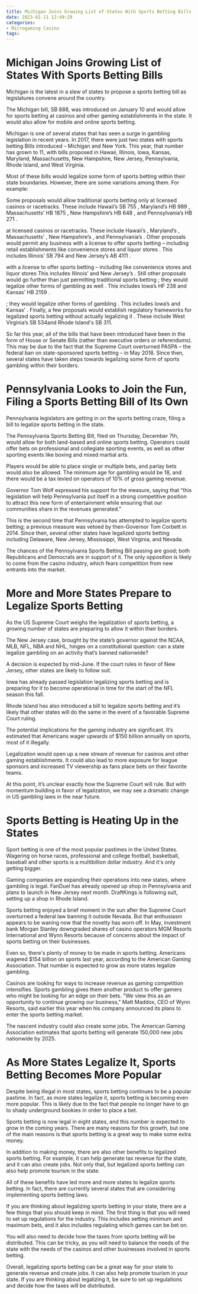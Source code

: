 ```yaml
---
title: Michigan Joins Growing List of States With Sports Betting Bills
date: 2023-01-11 12:49:29
categories:
- Microgaming Casino
tags:
---
```



#  Michigan Joins Growing List of States With Sports Betting Bills

Michigan is the latest in a slew of states to propose a sports betting bill as legislatures convene around the country.

The Michigan bill, SB 888, was introduced on January 10 and would allow for sports betting at casinos and other gaming establishments in the state. It would also allow for mobile and online sports betting.

Michigan is one of several states that has seen a surge in gambling legislation in recent years. In 2017, there were just two states with sports betting Bills introduced – Michigan and New York. This year, that number has grown to 11, with bills proposed in Hawaii, Illinois, Iowa, Kansas, Maryland, Massachusetts, New Hampshire, New Jersey, Pennsylvania, Rhode Island, and West Virginia.

Most of these bills would legalize some form of sports betting within their state boundaries. However, there are some variations among them. For example:

Some proposals would allow traditional sports betting only at licensed casinos or racetracks. These include Hawaii’s SB 755 , Maryland’s HB 989 , Massachusetts’ HB 1875 , New Hampshire’s HB 648 , and Pennsylvania’s HB 271 .

at licensed casinos or racetracks. These include Hawaii’s , Maryland’s , Massachusetts’ , New Hampshire’s , and Pennsylvania’s . Other proposals would permit any business with a license to offer sports betting – including retail establishments like convenience stores and liquor stores . This includes Illinois’ SB 794 and New Jersey’s AB 4111 .

with a license to offer sports betting – including like convenience stores and liquor stores This includes Illinois’ and New Jersey’s . Still other proposals would go further than just permitting traditional sports betting ; they would legalize other forms of gambling as well . This includes Iowa’s HF 238 and Kansas’ HB 2159 .

; they would legalize other forms of gambling . This includes Iowa’s and Kansas’ . Finally, a few proposals would establish regulatory frameworks for legalized sports betting without actually legalizing it . These include West Virginia’s SB 534and Rhode Island's SB 311.

So far this year, all of the bills that have been introduced have been in the form of House or Senate Bills (rather than executive orders or referendums). This may be due to the fact that the Supreme Court overturned PASPA – the federal ban on state-sponsored sports betting – in May 2018. Since then, several states have taken steps towards legalizing some form of sports gambling within their borders.

#  Pennsylvania Looks to Join the Fun, Filing a Sports Betting Bill of Its Own

Pennsylvania legislators are getting in on the sports betting craze, filing a bill to legalize sports betting in the state.

The Pennsylvania Sports Betting Bill, filed on Thursday, December 7th, would allow for both land-based and online sports betting. Operators could offer bets on professional and collegiate sporting events, as well as other sporting events like boxing and mixed martial arts.

Players would be able to place single or multiple bets, and parlay bets would also be allowed. The minimum age for gambling would be 18, and there would be a tax levied on operators of 10% of gross gaming revenue.

Governor Tom Wolf expressed his support for the measure, saying that “this legislation will help Pennsylvania put itself in a strong competitive position to attract this new form of entertainment while ensuring that our communities share in the revenues generated.”

This is the second time that Pennsylvania has attempted to legalize sports betting; a previous measure was vetoed by then-Governor Tom Corbett in 2014. Since then, several other states have legalized sports betting including Delaware, New Jersey, Mississippi, West Virginia, and Nevada.

The chances of the Pennsylvania Sports Betting Bill passing are good; both Republicans and Democrats are in support of it. The only opposition is likely to come from the casino industry, which fears competition from new entrants into the market.

#  More and More States Prepare to Legalize Sports Betting

As the US Supreme Court weighs the legalization of sports betting, a growing number of states are preparing to allow it within their borders.

The New Jersey case, brought by the state’s governor against the NCAA, MLB, NFL, NBA and NHL, hinges on a constitutional question: can a state legalize gambling on an activity that’s banned nationwide?

A decision is expected by mid-June. If the court rules in favor of New Jersey, other states are likely to follow suit.

Iowa has already passed legislation legalizing sports betting and is preparing for it to become operational in time for the start of the NFL season this fall.

Rhode Island has also introduced a bill to legalize sports betting and it’s likely that other states will do the same in the event of a favorable Supreme Court ruling.

The potential implications for the gaming industry are significant. It’s estimated that Americans wager upwards of $150 billion annually on sports, most of it illegally.

Legalization would open up a new stream of revenue for casinos and other gaming establishments. It could also lead to more exposure for league sponsors and increased TV viewership as fans place bets on their favorite teams.

At this point, it’s unclear exactly how the Supreme Court will rule. But with momentum building in favor of legalization, we may see a dramatic change in US gambling laws in the near future.

#  Sports Betting is Heating Up in the States

Sport betting is one of the most popular pastimes in the United States. Wagering on horse races, professional and college football, basketball, baseball and other sports is a multibillion dollar industry. And it's only getting bigger.

Gaming companies are expanding their operations into new states, where gambling is legal. FanDuel has already opened up shop in Pennsylvania and plans to launch in New Jersey next month. DraftKings is following suit, setting up a shop in Rhode Island.

Sports betting enjoyed a brief moment in the sun after the Supreme Court overturned a federal law banning it outside Nevada. But that enthusiasm appears to be waning now that the novelty has worn off. In May, investment bank Morgan Stanley downgraded shares of casino operators MGM Resorts International and Wynn Resorts because of concerns about the impact of sports betting on their businesses.

Even so, there's plenty of money to be made in sports betting. Americans wagered $154 billion on sports last year, according to the American Gaming Association. That number is expected to grow as more states legalize gambling.

Casinos are looking for ways to increase revenue as gaming competition intensifies. Sports gambling gives them another product to offer gamers who might be looking for an edge on their bets. "We view this as an opportunity to continue growing our business," Matt Maddox, CEO of Wynn Resorts, said earlier this year when his company announced its plans to enter the sports betting market.

The nascent industry could also create some jobs. The American Gaming Association estimates that sports betting will generate 150,000 new jobs nationwide by 2025.

#  As More States Legalize It, Sports Betting Becomes More Popular

Despite being illegal in most states, sports betting continues to be a popular pastime. In fact, as more states legalize it, sports betting is becoming even more popular. This is likely due to the fact that people no longer have to go to shady underground bookies in order to place a bet.

Sports betting is now legal in eight states, and this number is expected to grow in the coming years. There are many reasons for this growth, but one of the main reasons is that sports betting is a great way to make some extra money.

In addition to making money, there are also other benefits to legalized sports betting. For example, it can help generate tax revenue for the state, and it can also create jobs. Not only that, but legalized sports betting can also help promote tourism in the state.

All of these benefits have led more and more states to legalize sports betting. In fact, there are currently several states that are considering implementing sports betting laws.

If you are thinking about legalizing sports betting in your state, there are a few things that you should keep in mind. The first thing is that you will need to set up regulations for the industry. This includes setting minimum and maximum bets, and it also includes regulating which games can be bet on.

You will also need to decide how the taxes from sports betting will be distributed. This can be tricky, as you will need to balance the needs of the state with the needs of the casinos and other businesses involved in sports betting.

Overall, legalizing sports betting can be a great way for your state to generate revenue and create jobs. It can also help promote tourism in your state. If you are thinking about legalizing it, be sure to set up regulations and decide how the taxes will be distributed.